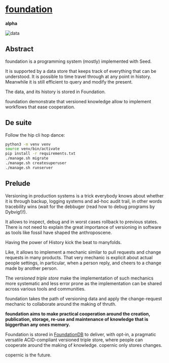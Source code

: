 # [foundation](https://github.com/amirouche/foundation)

**alpha**

![data](https://github.com/amirouche/copernic/raw/main/data.jpg)

## Abstract

foundation is a programming system (mostly) implemented with Seed.

It is supported by a data store that keeps track of everything 
that can be understood. It is possible to time travel through 
at any point in history. Meanwhile it is still efficient to query
and modify the present.  

The data, and its history is stored in Foundation.

foundation demonstrate that versioned knowledge allow to implement workflows
that ease cooperation.

## De suite

Follow the hip cli hop dance:

```sh
python3 -m venv venv
source venv/bin/activate
pip install -r requirements.txt
./manage.sh migrate
./manage.sh createsuperuser
./manage.sh runserver
```

## Prelude

Versioning in production systems is a trick everybody knows about
whether it is through backup, logging systems and ad-hoc audit
trail, in other words tracebility wins (wait for the debbuger (read how to debug programs by Dybvig!)!).

It allows to
inspect, debug and in worst cases rollback to previous states. There
is not need to explain the great importance of versioning in software
as tools like fossil have shaped the anthroposcene.

Having the power of History kick the beat to manyfolds.

Like, it allows to implement a mechanic similar to  pull
requests and change requests in many products.  That very
mechanic is explicit about actual people settings, in particular, 
when a person reply, and cheers to a change made by another person.

The *versioned triple store* make the implementation of such mechanics
more systematic and less error prone as the implementation can be
shared across various tools and communities.

foundation takes the path of versioning data and apply the
change-request mechanic to collaborate around the making of thruth.

**foundation aims to make practical cooperation around the creation, 
publication, storage, re-use and maintenance of knowledge that is biggerthan
any ones memory.** 

Foundation is stored in 
[FoundationDB](https://www.foundationdb.org/)
to deliver, with opt-in, a pragmatic versatile ACID-compliant versioned triple store, 
where people can cooperate around the making of knowledge.  copernic
only stores changes.

copernic is the future.
